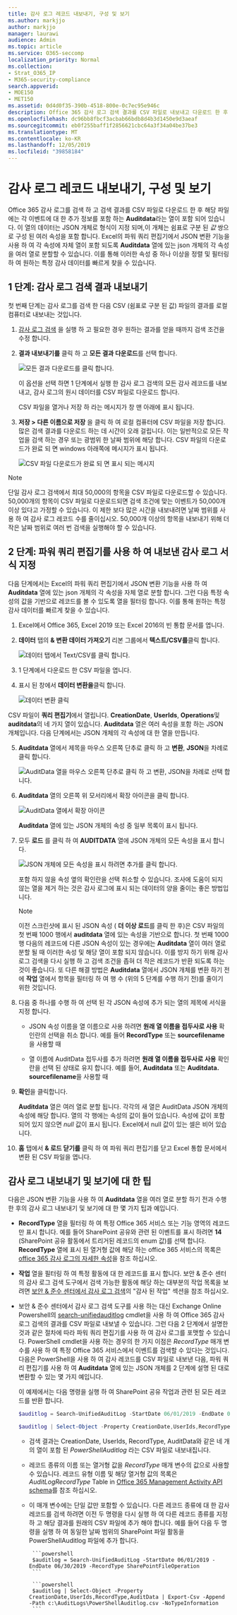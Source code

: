 ```yaml
---
title: 감사 로그 레코드 내보내기, 구성 및 보기
ms.author: markjjo
author: markjjo
manager: laurawi
audience: Admin
ms.topic: article
ms.service: O365-seccomp
localization_priority: Normal
ms.collection:
- Strat_O365_IP
- M365-security-compliance
search.appverid:
- MOE150
- MET150
ms.assetid: 0d4d0f35-390b-4518-800e-0c7ec95e946c
description: Office 365 감사 로그 검색 결과를 CSV 파일로 내보내고 다운로드 한 후 Excel의 파워 쿼리 편집기에서 JSON 변환 기능을 사용 하 여 AuditData 열에 있는 JSON 개체의 각 속성을 자체 열로 분할할 수 있습니다. 이를 통해 원하는 특정 감사 데이터를 빠르게 찾을 수 있습니다.
ms.openlocfilehash: dc96bb8fbcf3acbab66bdb8d4b3d1450e9d3aeaf
ms.sourcegitcommit: eb0f255baff1f2856621cbc64a3f34a04be37be3
ms.translationtype: MT
ms.contentlocale: ko-KR
ms.lasthandoff: 12/05/2019
ms.locfileid: "39858184"
---
```

# <a name="export-configure-and-view-audit-log-records"></a>감사 로그 레코드 내보내기, 구성 및 보기

Office 365 감사 로그를 검색 하 고 검색 결과를 CSV 파일로 다운로드 한 후 해당 파일에는 각 이벤트에 대 한 추가 정보를 포함 하는 **Auditdata**라는 열이 포함 되어 있습니다. 이 열의 데이터는 JSON 개체로 형식이 지정 되며,이 개체는 쉼표로 구분 된 *값* 쌍으로 구성 된 여러 속성을 포함 합니다. Excel의 파워 쿼리 편집기에서 JSON 변환 기능을 사용 하 여 각 속성에 자체 열이 포함 되도록 **Auditdata** 열에 있는 json 개체의 각 속성을 여러 열로 분할할 수 있습니다. 이를 통해 이러한 속성 중 하나 이상을 정렬 및 필터링 하 여 원하는 특정 감사 데이터를 빠르게 찾을 수 있습니다.

## <a name="step-1-export-audit-log-search-results"></a>1 단계: 감사 로그 검색 결과 내보내기

첫 번째 단계는 감사 로그를 검색 한 다음 CSV (쉼표로 구분 된 값) 파일의 결과를 로컬 컴퓨터로 내보내는 것입니다.
  
1. [감사 로그 검색](search-the-audit-log-in-security-and-compliance.md#search-the-audit-log) 을 실행 하 고 필요한 경우 원하는 결과를 얻을 때까지 검색 조건을 수정 합니다.
    
2. **결과 내보내기를** 클릭 하 고 **모든 결과 다운로드**를 선택 합니다. 
    
   ![모든 결과 다운로드를 클릭 합니다.](media/ExportAuditSearchResults.png)

   이 옵션을 선택 하면 1 단계에서 실행 한 감사 로그 검색의 모든 감사 레코드를 내보내고, 감사 로그의 원시 데이터를 CSV 파일로 다운로드 합니다. 

   CSV 파일을 열거나 저장 하 라는 메시지가 창 맨 아래에 표시 됩니다. 

3. **저장 > 다른 이름으로 저장** 을 클릭 하 여 로컬 컴퓨터에 CSV 파일을 저장 합니다. 많은 검색 결과를 다운로드 하는 데 시간이 오래 걸립니다. 이는 일반적으로 모든 작업을 검색 하는 경우 또는 광범위 한 날짜 범위에 해당 합니다. CSV 파일의 다운로드가 완료 되 면 windows 아래쪽에 메시지가 표시 됩니다.
 
   ![CSV 파일 다운로드가 완료 되 면 표시 되는 메시지](media/ExportAuditSearchResultsFinish.png)

> [!NOTE]
  > 단일 감사 로그 검색에서 최대 50,000의 항목을 CSV 파일로 다운로드할 수 있습니다. 50,000개의 항목이 CSV 파일로 다운로드되면 검색 조건에 맞는 이벤트가 50,000개 이상 있다고 가정할 수 있습니다. 이 제한 보다 많은 시간을 내보내려면 날짜 범위를 사용 하 여 감사 로그 레코드 수를 줄이십시오. 50,000개 이상의 항목을 내보내기 위해 더 작은 날짜 범위로 여러 번 검색을 실행해야 할 수 있습니다.

## <a name="step-2-format-the-exported-audit-log-using-the-power-query-editor"></a>2 단계: 파워 쿼리 편집기를 사용 하 여 내보낸 감사 로그 서식 지정

다음 단계에서는 Excel의 파워 쿼리 편집기에서 JSON 변환 기능을 사용 하 여 **Auditdata** 열에 있는 json 개체의 각 속성을 자체 열로 분할 합니다. 그런 다음 특정 속성의 값을 기반으로 레코드를 볼 수 있도록 열을 필터링 합니다. 이를 통해 원하는 특정 감사 데이터를 빠르게 찾을 수 있습니다.

1. Excel에서 Office 365, Excel 2019 또는 Excel 2016의 빈 통합 문서를 엽니다.
    
2.  **데이터** 탭의 **& 변환 데이터 가져오기** 리본 그룹에서 **텍스트/CSV를**클릭 합니다.

    ![데이터 탭에서 Text/CSV를 클릭 합니다.](media/JSONTransformOpenCSVFile.png)

3. 1 단계에서 다운로드 한 CSV 파일을 엽니다.
    
4. 표시 된 창에서 **데이터 변환을**클릭 합니다.

   ![데이터 변환 클릭](media/JSONOpenPowerQuery.png)

CSV 파일이 **쿼리 편집기**에서 열립니다. **CreationDate**, **UserIds**, **Operations**및 **auditdata**의 네 가지 열이 있습니다. **Auditdata** 열은 여러 속성을 포함 하는 JSON 개체입니다. 다음 단계에서는 JSON 개체의 각 속성에 대 한 열을 만듭니다.
    
5. **Auditdata** 열에서 제목을 마우스 오른쪽 단추로 클릭 하 고 **변환**, **JSON**을 차례로 클릭 합니다. 
 
   ![AuditData 열을 마우스 오른쪽 단추로 클릭 하 고 변환, JSON을 차례로 선택 합니다.](media/JSONTransform.png)

6. **Auditdata** 열의 오른쪽 위 모서리에서 확장 아이콘을 클릭 합니다.
    
   ![AuditData 열에서 확장 아이콘](media/JSONTransformExpandIcon.png)

   **Auditdata** 열에 있는 JSON 개체의 속성 중 일부 목록이 표시 됩니다.

7. 모두 **로드** 를 클릭 하 여 **AUDITDATA** 열에 JSON 개체의 모든 속성을 표시 합니다.

   ![JSON 개체에 모든 속성을 표시 하려면 추가를 클릭 합니다.](media/JSONTransformLoadJSONProperties.png)

   포함 하지 않을 속성 옆의 확인란을 선택 취소할 수 있습니다. 조사에 도움이 되지 않는 열을 제거 하는 것은 감사 로그에 표시 되는 데이터의 양을 줄이는 좋은 방법입니다. 

   > [!NOTE]
   > 이전 스크린샷에 표시 된 JSON 속성 ( **더 이상 로드**를 클릭 한 후)은 CSV 파일의 첫 번째 1000 행에서 **auditdata** 열에 있는 속성을 기반으로 합니다. 첫 번째 1000 행 다음의 레코드에 다른 JSON 속성이 있는 경우에는 **Auditdata** 열이 여러 열로 분할 될 때 이러한 속성 및 해당 열이 포함 되지 않습니다. 이를 방지 하기 위해 감사 로그 검색을 다시 실행 하 고 검색 조건을 좁혀 더 작은 레코드가 반환 되도록 하는 것이 좋습니다. 또 다른 해결 방법은 **Auditdata** 열에서 JSON 개체를 변환 하기 전에 **작업** 열에서 항목을 필터링 하 여 행 수 (위의 5 단계를 수행 하기 전)를 줄이기 위한 것입니다.

8. 다음 중 하나를 수행 하 여 선택 된 각 JSON 속성에 추가 되는 열의 제목에 서식을 지정 합니다.

    - JSON 속성 이름을 열 이름으로 사용 하려면 **원래 열 이름을 접두사로 사용** 확인란의 선택을 취소 합니다. 예를 들어 **RecordType** 또는 **sourcefilename**을 사용할 때
    
   - 열 이름에 AuditData 접두사를 추가 하려면 **원래 열 이름을 접두사로 사용** 확인란을 선택 된 상태로 유지 합니다. 예를 들어, **Auditdata** 또는 **Auditdata. sourcefilename**을 사용할 때

9. **확인**을 클릭합니다.
    
    **Auditdata** 열은 여러 열로 분할 됩니다. 각각의 새 열은 AuditData JSON 개체의 속성에 해당 합니다. 열의 각 행에는 속성의 값이 들어 있습니다. 속성에 값이 포함 되어 있지 않으면 *null* 값이 표시 됩니다. Excel에서 null 값이 있는 셀은 비어 있습니다.
  
10. **홈** 탭에서 **& 로드 닫기를** 클릭 하 여 파워 쿼리 편집기를 닫고 Excel 통합 문서에서 변환 된 CSV 파일을 엽니다. 

## <a name="tips-for-exporting-and-viewing-the-audit-log"></a>감사 로그 내보내기 및 보기에 대 한 팁

다음은 JSON 변환 기능을 사용 하 여 **Auditdata** 열을 여러 열로 분할 하기 전과 수행한 후의 감사 로그 내보내기 및 보기에 대 한 몇 가지 팁과 예입니다.

- **RecordType** 열을 필터링 하 여 특정 Office 365 서비스 또는 기능 영역의 레코드만 표시 합니다. 예를 들어 SharePoint 공유와 관련 된 이벤트를 표시 하려면 **14** (SharePoint 공유 활동에서 트리거된 레코드의 enum 값)를 선택 합니다. **RecordType** 열에 표시 된 열거형 값에 해당 하는 office 365 서비스의 목록은 [office 365 감사 로그의 자세한 속성](detailed-properties-in-the-office-365-audit-log.md)을 참조 하십시오.

- **작업** 열을 필터링 하 여 특정 활동에 대 한 레코드를 표시 합니다. 보안 & 준수 센터의 감사 로그 검색 도구에서 검색 가능한 활동에 해당 하는 대부분의 작업 목록을 보려면 [보안 & 준수 센터에서 감사 로그 검색](search-the-audit-log-in-security-and-compliance.md#audited-activities)의 "감사 된 작업" 섹션을 참조 하십시오.

- 보안 & 준수 센터에서 감사 로그 검색 도구를 사용 하는 대신 Exchange Online Powershell의 [search-unifiedauditlog](https://docs.microsoft.com/powershell/module/exchange/policy-and-compliance-audit/search-unifiedauditlog) cmdlet을 사용 하 여 Office 365 감사 로그 검색의 결과를 CSV 파일로 내보낼 수 있습니다. 그런 다음 2 단계에서 설명한 것과 같은 절차에 따라 파워 쿼리 편집기를 사용 하 여 감사 로그를 포맷할 수 있습니다. PowerShell cmdlet을 사용 하는 경우의 한 가지 이점은 *RecordType* 매개 변수를 사용 하 여 특정 Office 365 서비스에서 이벤트를 검색할 수 있다는 것입니다. 다음은 PowerShell을 사용 하 여 감사 레코드를 CSV 파일로 내보낸 다음, 파워 쿼리 편집기를 사용 하 여 **Auditdata** 열에 있는 JSON 개체를 2 단계에 설명 된 대로 변환할 수 있는 몇 가지 예입니다.

   이 예제에서는 다음 명령을 실행 하 여 SharePoint 공유 작업과 관련 된 모든 레코드를 반환 합니다. 
   
   ```powershell
   $auditlog = Search-UnifiedAuditLog -StartDate 06/01/2019 -EndDate 06/30/2019 -RecordType SharePointSharingOperation
   ```

   ```powershell
   $auditlog | Select-Object -Property CreationDate,UserIds,RecordType,AuditData | Export-Csv -Path c:\AuditLogs\PowerShellAuditlog.csv -NoTypeInformation
   ```

   - 검색 결과는 CreationDate, UserIds, RecordType, AuditData와 같은 네 개의 열이 포함 된 *PowerShellAuditlog* 라는 CSV 파일로 내보내집니다.

   - 레코드 종류의 이름 또는 열거형 값을 *RecordType* 매개 변수의 값으로 사용할 수 있습니다. 레코드 유형 이름 및 해당 열거형 값의 목록은 *AuditLogRecordType* Table in [Office 365 Management Activity API schema](https://docs.microsoft.com/office/office-365-management-api/office-365-management-activity-api-schema#enum-auditlogrecordtype---type-edmint32)를 참조 하십시오.
   
   - 이 매개 변수에는 단일 값만 포함할 수 있습니다. 다른 레코드 종류에 대 한 감사 레코드를 검색 하려면 이전 두 명령을 다시 실행 하 여 다른 레코드 종류를 지정 하 고 해당 결과를 원래의 CSV 파일에 추가 해야 합니다. 예를 들어 다음 두 명령을 실행 하 여 동일한 날짜 범위의 SharePoint 파일 활동을 PowerShellAuditlog 파일에 추가 합니다.

          ```powershell
          $auditlog = Search-UnifiedAuditLog -StartDate 06/01/2019 -EndDate 06/30/2019 -RecordType SharePointFileOperation
          ```

          ```powershell
          $auditlog | Select-Object -Property CreationDate,UserIds,RecordType,AuditData | Export-Csv -Append -Path c:\AuditLogs\PowerShellAuditlog.csv -NoTypeInformation
          ```
